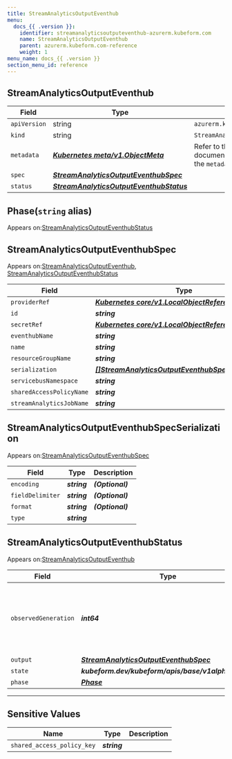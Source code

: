 ```yaml
---
title: StreamAnalyticsOutputEventhub
menu:
  docs_{{ .version }}:
    identifier: streamanalyticsoutputeventhub-azurerm.kubeform.com
    name: StreamAnalyticsOutputEventhub
    parent: azurerm.kubeform.com-reference
    weight: 1
menu_name: docs_{{ .version }}
section_menu_id: reference
---
```


## StreamAnalyticsOutputEventhub
| Field | Type | Description |
| ------ | ----- | ----------- |
| `apiVersion` | string | `azurerm.kubeform.com/v1alpha1` |
|    `kind` | string | `StreamAnalyticsOutputEventhub` |
| `metadata` | ***[Kubernetes meta/v1.ObjectMeta](https://v1-18.docs.kubernetes.io/docs/reference/generated/kubernetes-api/v1.18/#objectmeta-v1-meta)***|Refer to the Kubernetes API documentation for the fields of the `metadata` field.|
| `spec` | ***[StreamAnalyticsOutputEventhubSpec](#streamanalyticsoutputeventhubspec)***||
| `status` | ***[StreamAnalyticsOutputEventhubStatus](#streamanalyticsoutputeventhubstatus)***||
## Phase(`string` alias)

Appears on:[StreamAnalyticsOutputEventhubStatus](#streamanalyticsoutputeventhubstatus)

## StreamAnalyticsOutputEventhubSpec

Appears on:[StreamAnalyticsOutputEventhub](#streamanalyticsoutputeventhub), [StreamAnalyticsOutputEventhubStatus](#streamanalyticsoutputeventhubstatus)

| Field | Type | Description |
| ------ | ----- | ----------- |
| `providerRef` | ***[Kubernetes core/v1.LocalObjectReference](https://v1-18.docs.kubernetes.io/docs/reference/generated/kubernetes-api/v1.18/#localobjectreference-v1-core)***||
| `id` | ***string***||
| `secretRef` | ***[Kubernetes core/v1.LocalObjectReference](https://v1-18.docs.kubernetes.io/docs/reference/generated/kubernetes-api/v1.18/#localobjectreference-v1-core)***||
| `eventhubName` | ***string***||
| `name` | ***string***||
| `resourceGroupName` | ***string***||
| `serialization` | ***[[]StreamAnalyticsOutputEventhubSpecSerialization](#streamanalyticsoutputeventhubspecserialization)***||
| `servicebusNamespace` | ***string***||
| `sharedAccessPolicyName` | ***string***||
| `streamAnalyticsJobName` | ***string***||
## StreamAnalyticsOutputEventhubSpecSerialization

Appears on:[StreamAnalyticsOutputEventhubSpec](#streamanalyticsoutputeventhubspec)

| Field | Type | Description |
| ------ | ----- | ----------- |
| `encoding` | ***string***| ***(Optional)*** |
| `fieldDelimiter` | ***string***| ***(Optional)*** |
| `format` | ***string***| ***(Optional)*** |
| `type` | ***string***||
## StreamAnalyticsOutputEventhubStatus

Appears on:[StreamAnalyticsOutputEventhub](#streamanalyticsoutputeventhub)

| Field | Type | Description |
| ------ | ----- | ----------- |
| `observedGeneration` | ***int64***| ***(Optional)*** Resource generation, which is updated on mutation by the API Server.|
| `output` | ***[StreamAnalyticsOutputEventhubSpec](#streamanalyticsoutputeventhubspec)***| ***(Optional)*** |
| `state` | ***kubeform.dev/kubeform/apis/base/v1alpha1.State***| ***(Optional)*** |
| `phase` | ***[Phase](#phase)***| ***(Optional)*** |
---
## Sensitive Values
| Name | Type | Description |
|------|------|-------------|
| `shared_access_policy_key` | ***string*** ||
